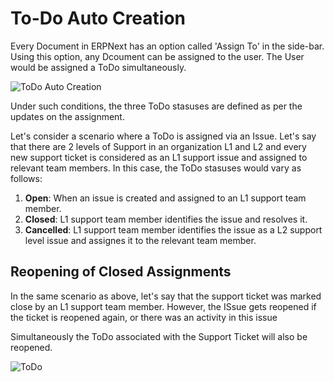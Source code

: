 <!-- add-breadcrumbs -->
# To-Do Auto Creation

Every Document in ERPNext has an option called 'Assign To' in the side-bar. Using this option, any Dcoument can be assigned to the user. The User would be assigned a ToDo simultaneously. 

![ToDo Auto Creation](/docs/assets/img/using-erpnext/using-todo-auto-assign-1.gif)

Under such conditions, the three ToDo stasuses are defined as per the updates on the assignment. 

Let's consider a scenario where a ToDo is assigned via an Issue. Let's say that there are 2 levels of Support in an organization L1 and L2 and every new support ticket is considered as an L1 support issue and assigned to relevant team members. In this case, the ToDo stasuses would vary as follows:

1. **Open**: When an issue is created and assigned to an L1 support team member.
2. **Closed**: L1 support team member identifies the issue and resolves it.
3. **Cancelled**: L1 support team member identifies the issue as a L2 support level issue and assignes it to the relevant team member.

## Reopening of Closed Assignments

In the same scenario as above, let's say that the support ticket was marked close by an L1 support team member. However, the ISsue gets reopened if the ticket is reopened again, or there was an activity in this issue

Simultaneously the ToDo associated with the Support Ticket will also be reopened.

![ToDo](/docs/assets/img/using-erpnext/using-to-do-6.png)
